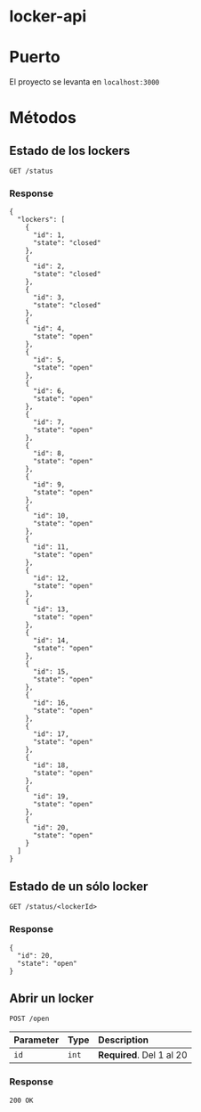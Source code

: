 # locker-api

# Puerto

El proyecto se levanta en `localhost:3000`
# Métodos

## Estado de los lockers

``` http
GET /status
```

### Response
```
{
  "lockers": [
    {
      "id": 1,
      "state": "closed"
    },
    {
      "id": 2,
      "state": "closed"
    },
    {
      "id": 3,
      "state": "closed"
    },
    {
      "id": 4,
      "state": "open"
    },
    {
      "id": 5,
      "state": "open"
    },
    {
      "id": 6,
      "state": "open"
    },
    {
      "id": 7,
      "state": "open"
    },
    {
      "id": 8,
      "state": "open"
    },
    {
      "id": 9,
      "state": "open"
    },
    {
      "id": 10,
      "state": "open"
    },
    {
      "id": 11,
      "state": "open"
    },
    {
      "id": 12,
      "state": "open"
    },
    {
      "id": 13,
      "state": "open"
    },
    {
      "id": 14,
      "state": "open"
    },
    {
      "id": 15,
      "state": "open"
    },
    {
      "id": 16,
      "state": "open"
    },
    {
      "id": 17,
      "state": "open"
    },
    {
      "id": 18,
      "state": "open"
    },
    {
      "id": 19,
      "state": "open"
    },
    {
      "id": 20,
      "state": "open"
    }
  ]
}
```

## Estado de un sólo locker

``` http
GET /status/<lockerId>
```
### Response

```
{
  "id": 20,
  "state": "open"
}
```

## Abrir un locker

``` http
POST /open
```

| Parameter | Type | Description |
| :--- | :--- | :--- |
| `id` | `int` | **Required**. Del 1 al 20 |

### Response
`200 OK`

